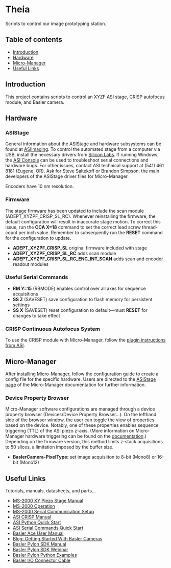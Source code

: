 # Theia
Scripts to control our image prototyping station.

## Table of contents
* [Introduction](#introduction)
* [Hardware](#hardware)
* [Micro-Manager](#micro-manager)
* [Useful Links](#useful-links)

## Introduction
This project contains scripts to control an XYZF ASI stage, CRISP autofocus module, and Basler camera.

## Hardware
### ASIStage
General information about the ASIStage and hardware subsystems can be found at [ASIImaging](https://www.asiimaging.com/). To control the automated stage from a computer via USB, install the necessary drivers from [Silicon Labs](https://www.asiimaging.com/support/downloads/usb-support-on-ms-2000-wk-controllers/). If running Windows, the [ASI Console](https://www.asiimaging.com/support/downloads/asi-console/) can be used to troubleshoot serial connections and hardware bugs. For other issues, contact ASI technical support at (541) 461 8181 (Eugene, OR). Ask for Steve Saltekoff or Brandon Simpson, the main developers of the ASIStage driver files for Micro-Manager.

Encoders have 10 nm resolution.

### Firmware
The stage firmware has been updated to include the scan module (ADEPT_XYZPF_CRISP_SL_RC). Whenever reinstalling the firmware, the default configuration will result in inaccurate stage motion. To correct this issue, run the **CCA X=18** command to set the correct lead screw thread-count per inch value. Remember to subsequently run the **RESET** command for the configuration to update.

* **ADEPT_XYZPF_CRISP_SL**                   original firmware included with stage
* **ADEPT_XYZPF_CRISP_SL_RC**                adds scan module
* **ADEPT_XYZPF_CRISP_SL_RC_ENC_INT_SCAN**   adds scan and encoder readout modules

### Useful Serial Commands
* **RM Y=15**   (RBMODE) enables control over all axes for sequence acquisitions
* **SS Z**      (SAVESET) save configuration to flash memory for persistent settings
* **SS X**      (SAVESET) reset configuration to default&mdash;must **RESET** for changes to take effect

### CRISP Continuous Autofocus System
To use the CRISP module with Micro-Manager, follow the [plugin instructions from ASI](https://asiimaging.com/docs/crisp_mm_plugin).

## Micro-Manager
After [installing Micro-Manager](https://micro-manager.org/Download_Micro-Manager_Latest_Release), follow the [configuration guide](https://micro-manager.org/Micro-Manager_Configuration_Guide) to create a config file for the specific hardware. Users are directed to the [ASIStage page](https://micro-manager.org/ASIStage) of the Micro-Manager documentation for further information.

### Device Property Browser
Micro-Manager software configurations are managed through a device property browser (Devices/Device Property Browser...). On the lefthand side of the browser window, the user can toggle the view of properties based on the device. Notably, one of these properties enables sequence triggering (TTL) of the ASI piezo z-axis. (More information on Micro-Manager hardware triggering can be found on the [documentation](https://micro-manager.org/Hardware-based_Synchronization_in_Micro-Manager).) Depending on the firmware version, this method limits z-stack acquisitions to 50 slices, a limitation imposed by the buffer size.

* **BaslerCamera-PixelType:** set image acquisiiton to 8-bit (Mono8) or 16-bit (Mono12)

## Useful Links
Tutorials, manuals, datasheets, and parts...

* [MS-2000 XY Piezo Stage Manual](https://www.asiimaging.com/downloads/manuals/ASI-PZ-WK-Inverted-XY.pdf)
* [MS-2000 Operation](https://asiimaging.com/docs/ms2000_operation)
* [MS-2000 Serial Communication Setup](https://www.asiimaging.com/docs/tech_note_rs232_comm)
* [ASI CRISP Manual](https://www.asiimaging.com/downloads/manuals/CRISP%20Autofocus%20Manual.pdf)
* [ASI Python Quick Start](https://asiimaging.com/docs/python)
* [ASI Serial Commands Quick Start](https://www.asiimaging.com/docs/command_quick_start)
* [Basler Ace User Manual](https://graftek.biz/system/files/2576/original/Basler_Ace_USB_3.0_Manual.pdf?1479057814)
* [Blog: Getting Started With Basler Cameras](https://www.pythonforthelab.com/blog/getting-started-with-basler-cameras/)
* [Basler Pylon SDK Manual](https://www.baslerweb.com/fp-1615186793/media/downloads/documents/users_manuals/AW00148804000_pylon_SDK_Samples_Manual.pdf)
* [Basler Pylon SDK Webinar](https://www.baslerweb.com/en/company/news-press/webinar/pylonc/vod-pylonc/)
* [Basler Pylon Python Examples](https://github.com/basler/pypylon/tree/master/samples)
* [Basler I/O Connector Cable](https://www.mouser.com/ProductDetail/405-2200000625)
